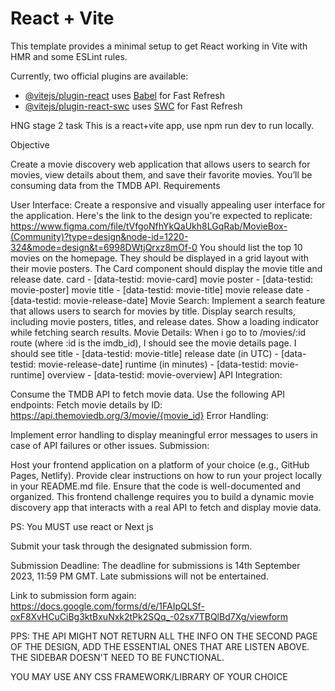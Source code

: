 # React + Vite

This template provides a minimal setup to get React working in Vite with HMR and some ESLint rules.

Currently, two official plugins are available:

- [@vitejs/plugin-react](https://github.com/vitejs/vite-plugin-react/blob/main/packages/plugin-react/README.md) uses [Babel](https://babeljs.io/) for Fast Refresh
- [@vitejs/plugin-react-swc](https://github.com/vitejs/vite-plugin-react-swc) uses [SWC](https://swc.rs/) for Fast Refresh

HNG stage 2 task This is a react+vite app, use npm run dev to run locally.

Objective

Create a movie discovery web application that allows users to search for movies, view details about them, and save their favorite movies. You’ll be consuming data from the TMDB API. Requirements

User Interface: Create a responsive and visually appealing user interface for the application. Here's the link to the design you're expected to replicate: https://www.figma.com/file/tVfgoNfhYkQaUkh8LGqRab/MovieBox-(Community)?type=design&node-id=1220-324&mode=design&t=6998DWtjQrxz8mOf-0 You should list the top 10 movies on the homepage. They should be displayed in a grid layout with their movie posters. The Card component should display the movie title and release date. card - [data-testid: movie-card] movie poster - [data-testid: movie-poster] movie title - [data-testid: movie-title] movie release date - [data-testid: movie-release-date] Movie Search: Implement a search feature that allows users to search for movies by title. Display search results, including movie posters, titles, and release dates. Show a loading indicator while fetching search results. Movie Details: When i go to to /movies/:id route (where :id is the imdb_id), I should see the movie details page. I should see title - [data-testid: movie-title] release date (in UTC) - [data-testid: movie-release-date] runtime (in minutes) - [data-testid: movie-runtime] overview - [data-testid: movie-overview] API Integration:

Consume the TMDB API to fetch movie data. Use the following API endpoints: Fetch movie details by ID: https://api.themoviedb.org/3/movie/{movie_id} Error Handling:

Implement error handling to display meaningful error messages to users in case of API failures or other issues. Submission:

Host your frontend application on a platform of your choice (e.g., GitHub Pages, Netlify). Provide clear instructions on how to run your project locally in your README.md file. Ensure that the code is well-documented and organized. This frontend challenge requires you to build a dynamic movie discovery app that interacts with a real API to fetch and display movie data.

PS: You MUST use react or Next js

Submit your task through the designated submission form.

Submission Deadline: The deadline for submissions is 14th September 2023, 11:59 PM GMT. Late submissions will not be entertained.

Link to submission form again: https://docs.google.com/forms/d/e/1FAIpQLSf-oxF8XvHCuCiBg3ktBxuNxk2tPk2SQq_-02sx7TBQlBd7Xg/viewform

PPS: THE API MIGHT NOT RETURN ALL THE INFO ON THE SECOND PAGE OF THE DESIGN, ADD THE ESSENTIAL ONES THAT ARE LISTEN ABOVE. THE SIDEBAR DOESN'T NEED TO BE FUNCTIONAL.

YOU MAY USE ANY CSS FRAMEWORK/LIBRARY OF YOUR CHOICE
